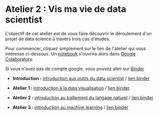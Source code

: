 # Atelier 2 : Vis ma vie de data scientist #

L'objectif de cet atelier est de vous faire découvrir le déroulement d'un projet de data science à travers trois cas d'études.

Pour commencer, cliquez simplement sur le lien de l'atelier qui vous intéresse ci-dessous. Un [notebook](https://fr.wikipedia.org/wiki/Notebook_(programmation)) s'ouvrira alors dans [Google Colaboratory](https://colab.research.google.com/).

Si vous n'avez pas de compte google, vous pouvez aller sur [Binder](https://mybinder.org/v2/gh/etalab-ia/ami-ia/bb4614529f2f42f7b29008913972600375f8b449)

- **Introduction :** [introduction aux outils du data scientist](https://colab.research.google.com/github/etalab-ia/ami-ia/blob/master/session2/outils_du_datascientist.ipynb) / [lien binder](https://mybinder.org/v2/gh/etalab-ia/ami-ia/bb4614529f2f42f7b29008913972600375f8b449?filepath=session2%2Foutils_du_datascientist.ipynb)

- **Atelier 1 :** [introduction à la data visualisation](https://colab.research.google.com/github/etalab-ia/ami-ia/blob/master/session2/introduction_a_la_data_visualisation.ipynb) / [lien binder](https://mybinder.org/v2/gh/etalab-ia/ami-ia/bb4614529f2f42f7b29008913972600375f8b449?filepath=session2%2Fintroduction_a_la_data_visualisation.ipynb)

- **Atelier 2 :** [introduction au traîtement du langage naturel](https://colab.research.google.com/github/etalab-ia/ami-ia/blob/master/session2/introduction_au_NLP.ipynb) / [lien binder](https://mybinder.org/v2/gh/etalab-ia/ami-ia/bb4614529f2f42f7b29008913972600375f8b449?filepath=session2%2Fintroduction_au_NLP.ipynb)

- **Atelier 3 :** [introduction au machine learning](https://colab.research.google.com/github/etalab-ia/ami-ia/blob/master/session2/introduction_au_machine_learning.ipynb) / [lien binder](https://mybinder.org/v2/gh/etalab-ia/ami-ia/bb4614529f2f42f7b29008913972600375f8b449?filepath=session2%2Fintroduction_au_machine_learning.ipynb)
